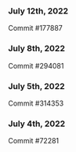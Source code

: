 ### July 12th, 2022

Commit #177887

### July 8th, 2022

Commit #294081

### July 5th, 2022

Commit #314353


### July 4th, 2022

Commit #72281
